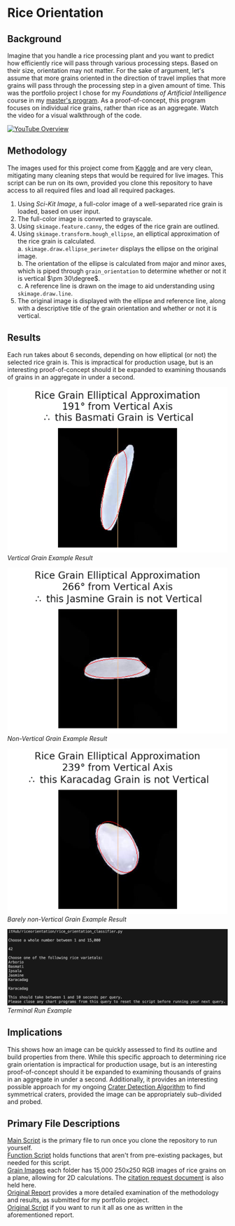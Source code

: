 # Rice Orientation

## Background
Imagine that you handle a rice processing plant and you want to predict how efficiently rice will pass through various processing steps. Based on their size, orientation may not matter. For the sake of argument, let's assume that more grains oriented in the direction of travel implies that more grains will pass through the processing step in a given amount of time. This was the portfolio project I chose for my _Foundations of Artificial Intelligence_ course in my [master's program](https://csuglobal.edu/academic-programs/graduate-degrees/masters-science-degree-artificial-intelligence-machine-learning). As a proof-of-concept, this program focuses on individual rice grains, rather than rice as an aggregate. Watch the video for a visual walkthrough of the code. 

[![YouTube Overview](http://img.youtube.com/vi/bubHMERXhPw/0.jpg)](https://youtu.be/bubHMERXhPw)

## Methodology
The images used for this project come from [Kaggle](https://www.kaggle.com/datasets/muratkokludataset/rice-image-dataset) and are very clean, mitigating many cleaning steps that would be required for live images. This script can be run on its own, provided you clone this repository to have access to all required files and load all required packages.

1. Using _Sci-Kit Image_, a full-color image of a well-separated rice grain is loaded, based on user input.
2. The full-color image is converted to grayscale.
3. Using `skimage.feature.canny`, the edges of the rice grain are outlined.
4. Using `skimage.transform.hough_ellipse`, an elliptical approximation of the rice grain is calculated. \
    a. `skimage.draw.ellipse_perimeter` displays the ellipse on the original image. \
    b. The orientation of the ellipse is calculated from major and minor axes, which is piped through `grain_orientation` to determine whether or not it is vertical $\pm 30\degree$. \
	c. A reference line is drawn on the image to aid understanding using `skimage.draw.line`. 
5. The original image is displayed with the ellipse and reference line, along with a descriptive title of the grain orientation and whether or not it is vertical.


## Results
Each run takes about 6 seconds, depending on how elliptical (or not) the selected rice grain is. This is impractical for production usage, but is an interesting proof-of-concept should it be expanded to examining thousands of grains in an aggregate in under a second.


![Vertical Grain Example](https://github.com/davidmvermillion/riceorientation/blob/main/Results/Basmati_1.png)\
*Vertical Grain Example Result*
 
 
![Non-Vertical Grain Example](https://github.com/davidmvermillion/riceorientation/blob/main/Results/Jasmine_1.png) \
 *Non-Vertical Grain Example Result*
   
   
   
![Barely non-Vertical Grain Example](https://github.com/davidmvermillion/riceorientation/blob/main/Results/Karacadag_10.png) \
*Barely non-Vertical Grain Example Result*
 
 
 
![Terminal Run Example](https://github.com/davidmvermillion/riceorientation/blob/working/Results/Terminal%20Sample.png) 
*Terminal Run Example*

## Implications
This shows how an image can be quickly assessed to find its outline and build properties from there. While this specific approach to determining rice grain orientation is impractical for production usage, but is an interesting proof-of-concept should it be expanded to examining thousands of grains in an aggregate in under a second. Additionally, it provides an interesting possible approach for my ongoing [Crater Detection Algorithm](https://github.com/davidmvermillion/MarsComputerVision) to find symmetrical craters, provided the image can be appropriately sub-divided and probed.

## Primary File Descriptions
[Main Script](https://github.com/davidmvermillion/riceorientation/blob/working/rice_orientation_classifier.py) is the primary file to run once you clone the repository to run yourself. \
[Function Script](https://github.com/davidmvermillion/riceorientation/blob/working/functions.py) holds functions that aren't from pre-existing packages, but needed for this script. \
[Grain Images](https://github.com/davidmvermillion/riceorientation/tree/working/Rice_Image_Dataset) each folder has 15,000 250x250 RGB images of rice grains on a plane, allowing for 2D calculations. The [citation request document](https://github.com/davidmvermillion/riceorientation/blob/working/Rice_Image_Dataset/Rice_Citation_Request.txt) is also held here. \
[Original Report](https://github.com/davidmvermillion/riceorientation/blob/main/Results/CSC510_Module8_Portfolio_Vermillion_David_Itr2.pdf) provides a more detailed examination of the methodology and results, as submitted for my portfolio project. \
[Original Script](https://github.com/davidmvermillion/riceorientation/blob/working/rice_orientation_classifier_original_script.py) if you want to run it all as one as written in the aforementioned report.
